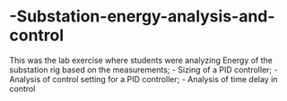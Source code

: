 # -Substation-energy-analysis-and-control
This was the lab exercise where students were analyzing Energy of the substation rig based on the measurements; - Sizing of a PID controller; - Analysis of control setting for a PID controller; - Analysis of time delay in control
